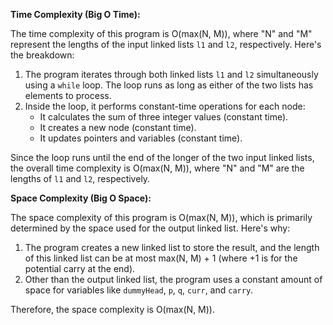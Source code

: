 **Time Complexity (Big O Time):**

The time complexity of this program is O(max(N, M)), where "N" and "M" represent the lengths of the input linked lists `l1` and `l2`, respectively. Here's the breakdown:

1. The program iterates through both linked lists `l1` and `l2` simultaneously using a `while` loop. The loop runs as long as either of the two lists has elements to process.
2. Inside the loop, it performs constant-time operations for each node:
   - It calculates the sum of three integer values (constant time).
   - It creates a new node (constant time).
   - It updates pointers and variables (constant time).

Since the loop runs until the end of the longer of the two input linked lists, the overall time complexity is O(max(N, M)), where "N" and "M" are the lengths of `l1` and `l2`, respectively.

**Space Complexity (Big O Space):**

The space complexity of this program is O(max(N, M)), which is primarily determined by the space used for the output linked list. Here's why:

1. The program creates a new linked list to store the result, and the length of this linked list can be at most max(N, M) + 1 (where +1 is for the potential carry at the end).
2. Other than the output linked list, the program uses a constant amount of space for variables like `dummyHead`, `p`, `q`, `curr`, and `carry`.

Therefore, the space complexity is O(max(N, M)).

